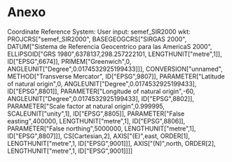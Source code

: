 # Anexo



Coordinate Reference System:
  User input: semef_SIR2000 
  wkt:
PROJCRS["semef_SIR2000",
    BASEGEOGCRS["SIRGAS 2000",
        DATUM["Sistema de Referencia Geocentrico para las AmericaS 2000",
            ELLIPSOID["GRS 1980",6378137,298.257222101,
                LENGTHUNIT["metre",1]],
            ID["EPSG",6674]],
        PRIMEM["Greenwich",0,
            ANGLEUNIT["Degree",0.0174532925199433]]],
    CONVERSION["unnamed",
        METHOD["Transverse Mercator",
            ID["EPSG",9807]],
        PARAMETER["Latitude of natural origin",0,
            ANGLEUNIT["Degree",0.0174532925199433],
            ID["EPSG",8801]],
        PARAMETER["Longitude of natural origin",-60,
            ANGLEUNIT["Degree",0.0174532925199433],
            ID["EPSG",8802]],
        PARAMETER["Scale factor at natural origin",0.999995,
            SCALEUNIT["unity",1],
            ID["EPSG",8805]],
        PARAMETER["False easting",400000,
            LENGTHUNIT["metre",1],
            ID["EPSG",8806]],
        PARAMETER["False northing",5000000,
            LENGTHUNIT["metre",1],
            ID["EPSG",8807]]],
    CS[Cartesian,2],
        AXIS["(E)",east,
            ORDER[1],
            LENGTHUNIT["metre",1,
                ID["EPSG",9001]]],
        AXIS["(N)",north,
            ORDER[2],
            LENGTHUNIT["metre",1,
                ID["EPSG",9001]]]]